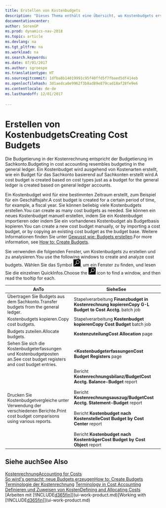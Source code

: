 ```yaml
---
title: Erstellen von Kostenbudgets
description: "Dieses Thema enthält eine Übersicht, wo Kostenbudgets erstellt und analysiert werden."
documentationcenter: 
author: SorenGP
ms.prod: dynamics-nav-2018
ms.topic: article
ms.devlang: na
ms.tgt_pltfrm: na
ms.workload: na
ms.search.keywords: 
ms.date: 07/01/2017
ms.author: sgroespe
ms.translationtype: HT
ms.sourcegitcommit: 1dfba8b14019991c95f40ffd5f7fbaed5df414eb
ms.openlocfilehash: 3d1aedca0e9962f3b8ad89e879cad18af28fe9e6
ms.contentlocale: de-de
ms.lasthandoff: 12/01/2017

---
```

# <a name="creating-cost-budgets"></a><span data-ttu-id="ce130-103">Erstellen von Kostenbudgets</span><span class="sxs-lookup"><span data-stu-id="ce130-103">Creating Cost Budgets</span></span>
<span data-ttu-id="ce130-104">Die Budgetierung in der Kostenrechnung entspricht der Budgetierung im Sachkonto.</span><span class="sxs-lookup"><span data-stu-id="ce130-104">Budgeting in cost accounting resembles budgeting in the general ledger.</span></span> <span data-ttu-id="ce130-105">Ein Kostenbudget wird ausgehend von Kostenarten erstellt, wie ein Budget für das Sachkonto basierend auf Sachkonten erstellt wird.</span><span class="sxs-lookup"><span data-stu-id="ce130-105">A cost budget is created based on cost types just as a budget for the general ledger is created based on general ledger accounts.</span></span>  

<span data-ttu-id="ce130-106">Ein Kostenbudget wird für eine bestimmten Zeitraum erstellt, zum Beispiel für ein Geschäftsjahr.</span><span class="sxs-lookup"><span data-stu-id="ce130-106">A cost budget is created for a certain period of time, for example, a fiscal year.</span></span> <span data-ttu-id="ce130-107">Sie können beliebig viele Kostenbudgets erstellen.</span><span class="sxs-lookup"><span data-stu-id="ce130-107">You can create as many cost budgets as needed.</span></span> <span data-ttu-id="ce130-108">Sie können ein neues Kostenbudget manuell erstellen, indem Sie ein Kostenbudget importieren oder indem Sie ein vorhandenes Kostenbudget als Budgetbasis kopieren.</span><span class="sxs-lookup"><span data-stu-id="ce130-108">You can create a new cost budget manually, or by importing a cost budget, or by copying an existing cost budget as the budget base.</span></span> <span data-ttu-id="ce130-109">Weitere Informationen finden Sie unter [Gewusst wie: Budgets erstellen](finance-how-create-budgets.md).</span><span class="sxs-lookup"><span data-stu-id="ce130-109">For more information, see [How to: Create Budgets](finance-how-create-budgets.md).</span></span>

<span data-ttu-id="ce130-110">Sie verwenden die folgenden Fenster, um Kostenbudgets zu erstellen und zu analysieren.</span><span class="sxs-lookup"><span data-stu-id="ce130-110">You use the following windows to create and analyze cost budgets.</span></span> <span data-ttu-id="ce130-111">Wählen Sie das Symbol ![Nach Seite oder Bericht suchen](media/ui-search/search_small.png "Seiten- oder Berichtssymbol suchen"), um ein Fenster zu finden, und lesen Sie die einzelnen QuickInfos.</span><span class="sxs-lookup"><span data-stu-id="ce130-111">Choose the ![Search for Page or Report](media/ui-search/search_small.png "Search for Page or Report icon") icon to find a window, and then read the tooltip for each.</span></span>

|<span data-ttu-id="ce130-112">An</span><span class="sxs-lookup"><span data-stu-id="ce130-112">To</span></span>|<span data-ttu-id="ce130-113">Siehe</span><span class="sxs-lookup"><span data-stu-id="ce130-113">See</span></span>|  
|--------|---------|  
|<span data-ttu-id="ce130-114">Übertragen Sie Budgets aus dem Sachkonto.</span><span class="sxs-lookup"><span data-stu-id="ce130-114">Transfer budgets from the general ledger.</span></span>|<span data-ttu-id="ce130-115">Stapelverarbeitung **Finanzbudget in Kostenrechnung kopieren**</span><span class="sxs-lookup"><span data-stu-id="ce130-115">**Copy G-L Budget to Cost Acctg.** batch job</span></span>|  
|<span data-ttu-id="ce130-116">Kostenbudgets kopieren.</span><span class="sxs-lookup"><span data-stu-id="ce130-116">Copy cost budgets.</span></span>|<span data-ttu-id="ce130-117">Stapelverarbeitung **Kostenbudget kopieren**</span><span class="sxs-lookup"><span data-stu-id="ce130-117">**Copy Cost Budget** batch job</span></span>|  
|<span data-ttu-id="ce130-118">Budgets zuteilen.</span><span class="sxs-lookup"><span data-stu-id="ce130-118">Allocate budgets.</span></span>|<span data-ttu-id="ce130-119">**Kostenzuteilung**</span><span class="sxs-lookup"><span data-stu-id="ce130-119">**Cost Allocation** page</span></span>|  
|<span data-ttu-id="ce130-120">Sehen Sie sich die Kostenbudgeterfassungen und Kostenbudgetposten an.</span><span class="sxs-lookup"><span data-stu-id="ce130-120">See cost budget registers and cost budget entries.</span></span>|<span data-ttu-id="ce130-121">**<Kostenbudgeterfassungen**</span><span class="sxs-lookup"><span data-stu-id="ce130-121">**Cost Budget Registers** page</span></span>|  
|<span data-ttu-id="ce130-122">Drucken Sie Kostenbudgetvergleiche unter Verwendung der verschiedenen Berichte.</span><span class="sxs-lookup"><span data-stu-id="ce130-122">Print cost budget comparisons using various reports.</span></span>|<span data-ttu-id="ce130-123">Bericht **Kostenrechnungsbilanz/Budget**</span><span class="sxs-lookup"><span data-stu-id="ce130-123">**Cost Acctg. Balance-Budget** report</span></span><br /><br /> <span data-ttu-id="ce130-124">Bericht **Kostenrechnungsauszug/Budget**</span><span class="sxs-lookup"><span data-stu-id="ce130-124">**Cost Acctg. Statement-Budget** report</span></span><br /><br /> <span data-ttu-id="ce130-125">Bericht **Kostenbudget nach Kostenstelle**</span><span class="sxs-lookup"><span data-stu-id="ce130-125">**Cost Budget by Cost Center** report</span></span><br /><br /> <span data-ttu-id="ce130-126">Bericht **Kostenbudget nach Kostenträger**</span><span class="sxs-lookup"><span data-stu-id="ce130-126">**Cost Budget by Cost Object** report</span></span>|  

## <a name="see-also"></a><span data-ttu-id="ce130-127">Siehe auch</span><span class="sxs-lookup"><span data-stu-id="ce130-127">See Also</span></span>  
[<span data-ttu-id="ce130-128">Kostenrechnung</span><span class="sxs-lookup"><span data-stu-id="ce130-128">Accounting for Costs</span></span>](finance-manage-cost-accounting.md)  
[<span data-ttu-id="ce130-129">So wird's gemacht: neue Budgets erzeugen</span><span class="sxs-lookup"><span data-stu-id="ce130-129">How to: Create Budgets</span></span>](finance-how-create-budgets.md)  
<span data-ttu-id="ce130-130">[Terminologie der Kostenrechnung](finance-terminology-in-cost-accounting.md) </span><span class="sxs-lookup"><span data-stu-id="ce130-130">[Terminology in Cost Accounting](finance-terminology-in-cost-accounting.md) </span></span>  
[<span data-ttu-id="ce130-131">Definieren und Zuweisen von Kosten</span><span class="sxs-lookup"><span data-stu-id="ce130-131">Defining and Allocating Costs</span></span>](finance-define-and-allocate-costs.md)  
<span data-ttu-id="ce130-132">[Arbeiten mit [!INCLUDE[d365fin](includes/d365fin_md.md)]](ui-work-product.md)</span><span class="sxs-lookup"><span data-stu-id="ce130-132">[Working with [!INCLUDE[d365fin](includes/d365fin_md.md)]](ui-work-product.md)</span></span>

